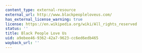 ```yaml
---
content_type: external-resource
external_url: http://www.blackpeopleloveus.com/
has_external_license_warning: true
license: https://en.wikipedia.org/wiki/All_rights_reserved
status: ''
title: Black People Love Us
uid: a9ebee46-9362-42a7-9623-cc6ed6edb465
wayback_url: ''
---
```


